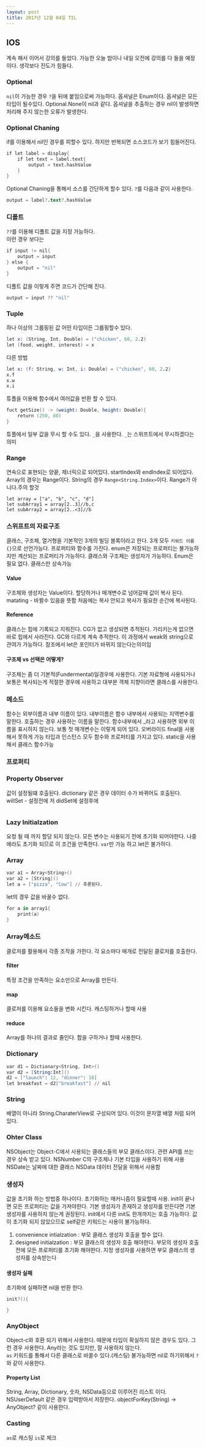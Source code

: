 ```yaml
---
layout: post
title: 2017년 12월 04일 TIL
---
```


## IOS
계속 해서 이어서 강의를 들었다. 가능한 오늘 밤이나 내일 오전에 강의를 다 들을 예정이다. 생각보다 진도가 힘들다.

### Optional
`nil`이 가능한 경우 `?`을 뒤에 붙임으로써 가능하다.
옵셔널은 Enum이다.
옵셔널은 모든 타입이 될수있다.
Optional<String>.None이 nil과 같다.
옵셔널을 추출하는 경우 nil이 발생하면 처리해 주지 않는한 오류가 발생한다.

### Optional Chaning
if를 이용해서 nil인 경우를 피할수 있다. 하지만 반복되면 소스코드가 보기 힘들어진다. 
```s
if let label = display{
    if let text = label.text{
        output = text.hashValue
    }
}
``` 

Optional Chaning을 통해서 소스를 간단하게 할수 있다. `?`를 다음과 같이 사용한다.
```s
output = label?.text?.hashValue
```

### 디폴트
`??`를 이용해 디폴트 값을 지정 가능하다.  
이런 경우 보다는
```s
if input != nil{
    output = input
} else {
    output = "nil"
}
```

디폴트 값을 이렇게 주면 코드가 간단해 진다.
```s
output = input ?? "nil"
```

### Tuple
하나 이상의 그룹핑된 값
어떤 타입이든 그룹핑할수 있다. 
```s
let x: (String, Int, Double) = ("chicken", 60, 2.2)
let (food, weight, interest) = x
```

다른 방법
```s
let x: (f: String, w: Int, i: Double) = ("chicken", 60, 2.2)
x.f
x.w
x.i
```

튜플을 이용해 함수에서 여러값을 반환 할 수 있다.
```s
fuct getSize() -> (weight: Double, height: Double){
    return (250, 80)
}
```

튜플에서 일부 값을 무시 할 수도 있다. `_`을 사용한다. `_`는 스위프트에서 무시하겠다는 의미

### Range
연속으로 표현되는 양끝, 제너릭으로 되어있다. startIndex와 endIndex로 되어있다. Array의 경우는 Range<Int>이다.
String의 경우 `Range<String.Index>`이다. Range<Int>가 아니다.주의 할것 
```
let array = ["a", "b", "c", "d"]
let subArray1 = array[2..3]//b,c
let subArray2 = array[2..<3]//b
```

### 스위프트의 자료구조
클래스, 구조체, 열거형을 기본적인 3개의 빌딩 블록이라고 한다.
3개 모두 `키워드 이름 {}`으로 선언가능다.
프로퍼티와 함수를 가진다.
enum은 저장되는 프로퍼티는 불가능하지만 계산되는 프로퍼티가 가능하다. 
클래스와 구조체는 생성자가 가능하다. Enum은 필요 없다.
클래스만 상속가능

#### Value 
구조체와 생성자는 Value이다.
할당하거나 매개변수로 넘어갈때 값이 복사 된다.
matating - 바뀔수 있음을 뜻함 처음에는 복사 안되고 복사가 필요한 순간에 복사된다. 

#### Reference
클래스는 힙에 기록되고 지워진다.
CG가 없고 생성되면 추적된다. 가리키는게 없으면 바로 힙에서 사라진다. GC와 다르게 계속 추적한다. 이 과정에서 weak와 string으로 관여가 가능하다.
참조에서 let은 포인터가 바뀌지 않는다는의미임

#### 구조체 vs 선택은 어떻게?
구조체는 좀 더 기본적(Fundermental)일경우에 사용한다. 기본 자료형에 사용되거나 보통은 복사되는게 적절한 경우에 사용하고 대부분 객체 지향이라면 클래스를 사용한다.

### 메소드 
함수는 외부이름과 내부 이름이 있다.
내부이름은 함수 내부에서 사용되는 지역변수를 말한다. 호출하는 경우 사용하는 이름을 말한다.
함수내부에서 _라고 사용하면 외부 이름을 표시하지 않는다. 보통 첫 매개변수는 이렇게 되어 있다. 
오버라이드 
final을 사용해서 못하게 가능
타입과 인스턴스 모두 함수와 프로퍼티를 가지고 있다.
static을 사용해서 클래스 함수가능 

### 프로퍼티 
### Property Observer
값이 설정될떄 호출된다. dictionary 같은 경우 데이터 수가 바뀌어도 호출된다.
willSet - 설정전에 저
didSet에 설정후에  

```
```

### Lazy Initialzation
요청 될 때 까지 할당 되지 않는다. 모든 변수는 사용되기 전에 초기화 되어야한다. 나중에라도 초기화 되므로 이 조건을 만족한다. `var`만 가능 하고 let은 불가하다.


### Array
```s
var a1 = Array<String>()
var a2 = [String]()
let a = ["pizza", "Cow"] // 추론된다.
```
let의 경우 값을 바꿀수 없다.
```s
for a in array1{
    print(a)
}
```
### Array<T>메소드
클로저를 활용해서 각종 조작을 가한다. 각 요소마다 매개로 전달된 클로저를 호출한다.
#### filter
특정 조건을 만족하는 요소만으로 Array를 만든다.
#### map
클로저를 이용해 요소들을 변화 시킨다. 캐스팅하거나 할때 사용
#### reduce
Array를 하나의 결과로 줄인다. 합을 구하거나 할때 사용한다.


### Dictionary
```s
var d1 = Dictionary<String, Int>()
var d2 = [String:Int]()
d2 = ["launch": 12, "dinner": 18]
let breakfast = d2["breakfast"] // nil
```

### String
배열이 아니라 String.CharaterView로 구성되어 있다. 이것이 문자열 배열 처럼 되어 있다.

### Ohter Class
NSObject는 Object-C에서 사용되는 클래스들의 부모 클래스이다. 관련 API를 쓰는 경우 상속 받고 있다.
NSNumber C의 구조체나 기본 타입을 사용하기 위해 사용
NSDate는 날짜에 대한 클래스 
NSData 데이터 전달을 위해서 사용함 

### 생성자
값을 초기화 하는 방법중 하나이다. 초기화하는 매커니즘이 필요할때 사용. init이 끝나면 모든 프로퍼티는 값을 가져야한다. 기본 생성자가 존재하고 생성자를 만든다면 기본생성자를 사용하지 않는게 권장된다.
init에서 다른 init도 한개까지는 호출 가능하다. 값이 초기화 되지 않았으므로 self같은 키워드는 사용이 불가능하다.

1. convenience intialzation : 부모 클래스 생성자 호출을 할수 없다.
2. designed initialzation : 부모 클래스의 생성자 호출 해야한다. 부모의 생성자 호출전에 모든 프로퍼티를 초기화 해야한다. 지정 생성자를 사용하면 부모 클래스의 생성자를 상속받는다

#### 생성자 실패
초기화에 실패하면 nil을 반환 한다.
```s
init?(){

}
```
### AnyObject
Object-c와 호환 되기 위해서 사용한다. 때문에 타입이 확실하지 않은 경우도 있다. 그런 경우 사용한다.
Any라는 것도 있지만, 잘 사용하지 않는다.  
`as` 키워드를 통해서 다른 클래스로 바꿀수 있다.(캐스팅) 불가능하면 nil로 하기위해서 `?`와 같이 사용한다.

#### Property List
String, Array, Dictionary, 숫자, NSData등으로 이루어진 리스트 이다.
NSUserDefault 같은 경우 입력받아서 저장한다.
objectForKey(String) -> AnyObject? 같이 사용한다.


### Casting
`as`로 캐스팅 `is`로 체크 
